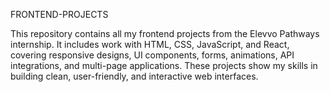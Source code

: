 FRONTEND-PROJECTS

This repository contains all my frontend projects from the Elevvo Pathways internship. It includes work with HTML, CSS, JavaScript, and React, covering responsive designs, UI components, forms, animations, API integrations, and multi-page applications. These projects show my skills in building clean, user-friendly, and interactive web interfaces.
